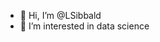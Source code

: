 - 👋 Hi, I’m @LSibbald
- 👀 I’m interested in data science

<!---
LSibbald/LSibbald is a ✨ special ✨ repository because its `README.md` (this file) appears on your GitHub profile.
You can click the Preview link to take a look at your changes.
--->
